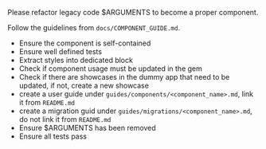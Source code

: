Please refactor legacy code $ARGUMENTS to become a proper component.

Follow the guidelines from `docs/COMPONENT_GUIDE.md`.

* Ensure the component is self-contained
* Ensure well defined tests
* Extract styles into dedicated block
* Check if component usage must be updated in the gem
* Check if there are showcases in the dummy app that need to be updated, if not, create a new showcase
* create a user guide under `guides/components/<component_name>.md`, link it from `README.md`
* create a migration guid under `guides/migrations/<component_name>.md`, do not link it from `README.md`
* Ensure $ARGUMENTS has been removed
* Ensure all tests pass